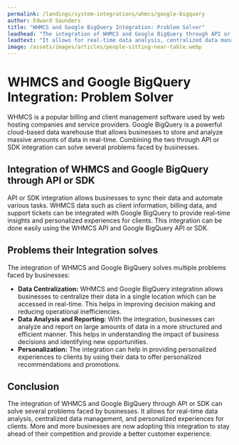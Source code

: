 ```yaml
---
permalink: /landings/system-integrations/whmcs/google-bigquery
author: Edward Saunders
title: "WHMCS and Google BigQuery Integration: Problem Solver"
leadhead: "The integration of WHMCS and Google BigQuery through API or SDK can solve several problems faced by businesses"
leadtext: "It allows for real-time data analysis, centralized data management, and personalized experiences for clients. More and more businesses are now adopting this integration to stay ahead of their competition and provide a better customer experience."
image: /assets/images/articles/people-sitting-near-table.webp
---
```

<div class="arttext">      <h1>WHMCS and Google BigQuery Integration: Problem Solver</h1>
      <p>WHMCS is a popular billing and client management software used by web hosting companies and service providers. Google BigQuery is a powerful cloud-based data warehouse that allows businesses to store and analyze massive amounts of data in real-time. Combining the two through API or SDK integration can solve several problems faced by businesses.</p>
      <h2>Integration of WHMCS and Google BigQuery through API or SDK</h2>
      <p>API or SDK integration allows businesses to sync their data and automate various tasks. WHMCS data such as client information, billing data, and support tickets can be integrated with Google BigQuery to provide real-time insights and personalized experiences for clients. This integration can be done easily using the WHMCS API and Google BigQuery API or SDK.</p>
      <h2>Problems their Integration solves</h2>
      <p>The integration of WHMCS and Google BigQuery solves multiple problems faced by businesses:</p>
      <ul>
        <li><strong>Data Centralization:</strong> WHMCS and Google BigQuery integration allows businesses to centralize their data in a single location which can be accessed in real-time. This helps in improving decision making and reducing operational inefficiencies.</li>
        <li><strong>Data Analysis and Reporting:</strong> With the integration, businesses can analyze and report on large amounts of data in a more structured and efficient manner. This helps in understanding the impact of business decisions and identifying new opportunities.</li>
        <li><strong>Personalization:</strong> The integration can help in providing personalized experiences to clients by using their data to offer personalized recommendations and promotions.</li>
      </ul>
      <h2>Conclusion</h2>
      <p>The integration of WHMCS and Google BigQuery through API or SDK can solve several problems faced by businesses. It allows for real-time data analysis, centralized data management, and personalized experiences for clients. More and more businesses are now adopting this integration to stay ahead of their competition and provide a better customer experience.</p>
</div>